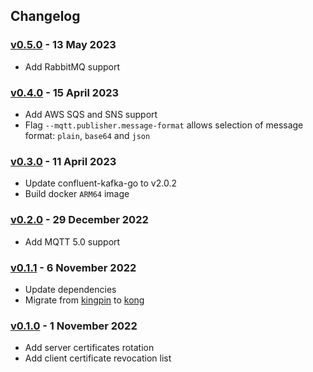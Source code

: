 ## Changelog

### [v0.5.0](https://github.com/grepplabs/mqtt-proxy/releases/tag/v0.5.0) - 13 May 2023

* Add RabbitMQ support

### [v0.4.0](https://github.com/grepplabs/mqtt-proxy/releases/tag/v0.4.0) - 15 April 2023

* Add AWS SQS and SNS support
* Flag `--mqtt.publisher.message-format` allows selection of message format: `plain`, `base64` and `json`

### [v0.3.0](https://github.com/grepplabs/mqtt-proxy/releases/tag/v0.3.0) - 11 April 2023

* Update confluent-kafka-go to v2.0.2
* Build docker `ARM64` image

### [v0.2.0](https://github.com/grepplabs/mqtt-proxy/releases/tag/v0.2.0) - 29 December 2022

* Add MQTT 5.0 support

### [v0.1.1](https://github.com/grepplabs/mqtt-proxy/releases/tag/v0.1.1) - 6 November 2022

* Update dependencies
* Migrate from [kingpin](https://github.com/alecthomas/kingpin) to [kong](https://github.com/alecthomas/kong)

### [v0.1.0](https://github.com/grepplabs/mqtt-proxy/releases/tag/v0.1.0) - 1 November 2022

* Add server certificates rotation
* Add client certificate revocation list
